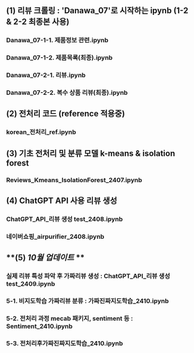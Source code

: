 ## **(1) 리뷰 크롤링 : 'Danawa_07'로 시작하는 ipynb (1-2 & 2-2 최종본 사용)**
### Danawa_07-1-1. 제품정보 관련.ipynb
### Danawa_07-1-2. 제품목록(최종).ipynb
### Danawa_07-2-1. 리뷰.ipynb
### Danawa_07-2-2. 복수 상품 리뷰(최종).ipynb

## **(2) 전처리 코드 (reference 적용중)**
### korean_전처리_ref.ipynb
### 

## **(3) 기초 전처리 및 분류 모델 k-means & isolation forest**
### Reviews_Kmeans_IsolationForest_2407.ipynb
### 

## **(4) ChatGPT API 사용 리뷰 생성**
### ChatGPT_API_리뷰 생성 test_2408.ipynb
### 네이버쇼핑_airpurifier_2408.ipynb

## **(5) *10월 업데이트* **
### 실제 리뷰 특성 파악 후 가짜리뷰 생성 : ChatGPT_API_리뷰 생성 test_2409.ipynb
### 5-1. 비지도학습 가짜리뷰 분류 : 가짜진짜지도학습_2410.ipynb
### 5-2. 전처리 과정 mecab 패키지, sentiment 등 : Sentiment_2410.ipynb
### 5-3. 전처리후가짜진짜지도학습_2410.ipynb
